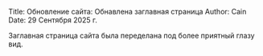 Title: Обновление сайта: Обнавлена заглавная страница
Author: Cain
Date: 29 Сентября 2025 г.

Заглавная страница сайта была переделана под более приятный глазу вид.
